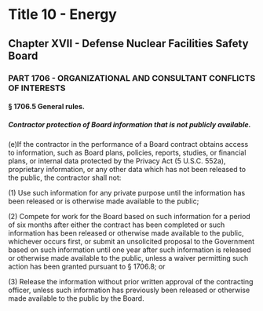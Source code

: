 
# Title 10 - Energy
## Chapter XVII - Defense Nuclear Facilities Safety Board
### PART 1706 - ORGANIZATIONAL AND CONSULTANT CONFLICTS OF INTERESTS
#### § 1706.5 General rules.
##### Contractor protection of Board information that is not publicly available.

(e)If the contractor in the performance of a Board contract obtains access to information, such as Board plans, policies, reports, studies, or financial plans, or internal data protected by the Privacy Act (5 U.S.C. 552a), proprietary information, or any other data which has not been released to the public, the contractor shall not:

(1) Use such information for any private purpose until the information has been released or is otherwise made available to the public;

(2) Compete for work for the Board based on such information for a period of six months after either the contract has been completed or such information has been released or otherwise made available to the public, whichever occurs first, or submit an unsolicited proposal to the Government based on such information until one year after such information is released or otherwise made available to the public, unless a waiver permitting such action has been granted pursuant to § 1706.8; or

(3) Release the information without prior written approval of the contracting officer, unless such information has previously been released or otherwise made available to the public by the Board.
